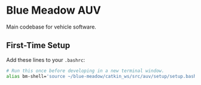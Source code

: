 # Blue Meadow AUV

Main codebase for vehicle software.

## First-Time Setup

Add these lines to your `.bashrc`:
```bash
# Run this once before developing in a new terminal window.
alias bm-shell='source ~/blue-meadow/catkin_ws/src/auv/setup/setup.bash'
```
